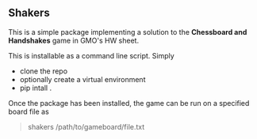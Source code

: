 ## Shakers

This is a simple package implementing a solution to the **Chessboard and Handshakes** game in
GMO's HW sheet.

This is installable as a command line script. Simply
* clone the repo
* optionally create a virtual environment
* pip intall .

Once the package has been installed, the game can be run on a specified board file as
> shakers /path/to/gameboard/file.txt
